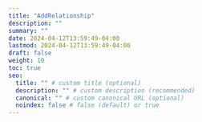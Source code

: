 ```yaml
---
title: "AddRelationship"
description: ""
summary: ""
date: 2024-04-12T13:59:49-04:00
lastmod: 2024-04-12T13:59:49-04:00
draft: false
weight: 10
toc: true
seo:
  title: "" # custom title (optional)
  description: "" # custom description (recommended)
  canonical: "" # custom canonical URL (optional)
  noindex: false # false (default) or true
---
```

